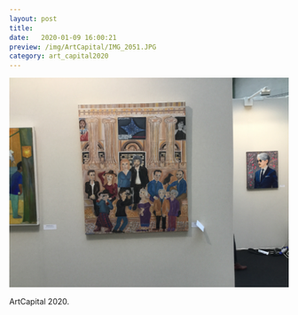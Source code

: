 ```yaml
---
layout: post
title:  
date:   2020-01-09 16:00:21
preview: /img/ArtCapital/IMG_2051.JPG
category: art_capital2020
---
```


![Picture 1](/img/ArtCapital/IMG_2051.JPG) 


ArtCapital 2020.


